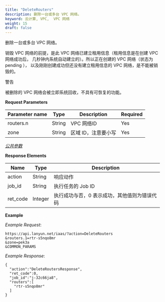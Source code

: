 ```yaml
---
title: "DeleteRouters"
description: 删除一台或多台 VPC 网络。
keyword: 云计算, VPC,  VPC 网络
weight: 15
draft: false
---
```




删除一台或多台 VPC 网络。

销毁 VPC 网络的前提，是此 VPC 网络已建立租用信息（租用信息是在创建 VPC 网络成功后， 几秒钟内系统自动建立的）。所以正在创建的 VPC 网络（状态为 pending ）， 以及刚刚创建成功但还没有建立租用信息的 VPC 网络，是不能被销毁的。

警告

被删除的 VPC 网络会被立即系统回收，不具有可恢复的功能。

**Request Parameters**

| Parameter name | Type | Description | Required |
| --- | --- | --- | --- |
| routers.n | String |  VPC 网络ID | Yes |
| zone | String | 区域 ID，注意要小写 | Yes |

[_公共参数_](../../get_api/parameters/)

**Response Elements**

| Name | Type | Description |
| --- | --- | --- |
| action | String | 响应动作 |
| job_id | String | 执行任务的 Job ID |
| ret_code | Integer | 执行成功与否，0 表示成功，其他值则为错误代码 |

**Example**

_Example Request_:

```
https://api.lanyun.net/iaas/?action=DeleteRouters
&routers.1=rtr-s5nqo8mr
&zone=pek3a
&COMMON_PARAMS
```

_Example Response_:

```
{
  "action":"DeleteRoutersResponse",
  "ret_code":0,
  "job_id":"j-32c66ja8",
  "routers":[
    "rtr-s5nqo8mr"
  ]
}
```
